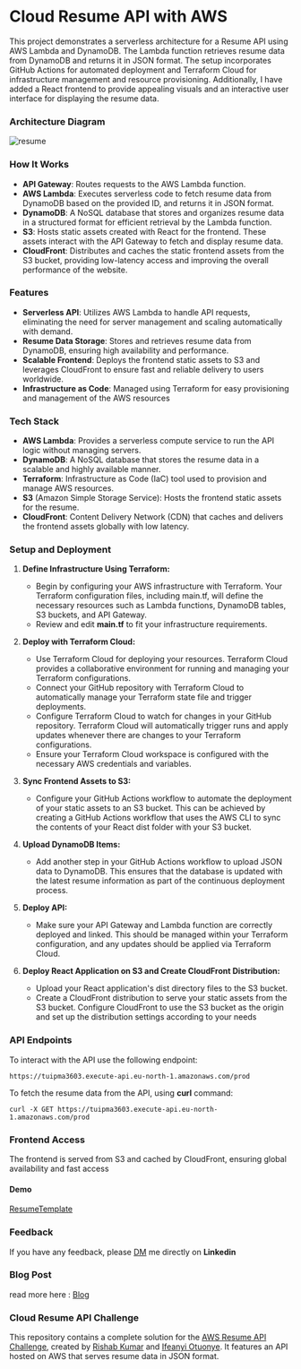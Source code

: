 # Cloud Resume API with AWS
This project demonstrates a serverless architecture for a Resume API using AWS Lambda and DynamoDB. The Lambda function retrieves resume data from DynamoDB and returns it in JSON format. The setup incorporates GitHub Actions for automated deployment and Terraform Cloud for infrastructure management and resource provisioning. Additionally, I have added a React frontend  to provide appealing visuals and an interactive user interface for displaying the resume data.

### Architecture Diagram
![resume](https://github.com/user-attachments/assets/cb8f162f-7af3-49fa-bf17-9be054d50e3c)


### How It Works
- **API Gateway**: Routes requests to the AWS Lambda function.
- **AWS Lambda**: Executes serverless code to fetch resume data from DynamoDB based on the provided ID, and returns it in JSON format.
- **DynamoDB**: A NoSQL database that stores and organizes resume data in a structured format for efficient retrieval by the Lambda function.
- **S3**: Hosts static assets created with React for the frontend. These assets interact with the API Gateway to fetch and display resume data.
- **CloudFront**: Distributes and caches the static frontend assets from the S3 bucket, providing low-latency access and improving the overall performance of the website.

### Features
- **Serverless API**: Utilizes AWS Lambda to handle API requests, eliminating the need for server management and scaling automatically with demand.
- **Resume Data Storage**: Stores and retrieves resume data from DynamoDB, ensuring high availability and performance.
- **Scalable Frontend**: Deploys the frontend static assets to S3 and leverages CloudFront to ensure fast and reliable delivery to users worldwide.
- **Infrastructure as Code**: Managed using Terraform for easy provisioning and management of the AWS resources

### Tech Stack
- **AWS Lambda**: Provides a serverless compute service to run the API logic without managing servers.
- **DynamoDB**: A NoSQL database that stores the resume data in a scalable and highly available manner.
- **Terraform**: Infrastructure as Code (IaC) tool used to provision and manage AWS resources.
- **S3** (Amazon Simple Storage Service): Hosts the frontend static assets for the resume.
- **CloudFront**: Content Delivery Network (CDN) that caches and delivers the frontend assets globally with low latency.

### Setup and Deployment
1. **Define Infrastructure Using Terraform:**
    - Begin by configuring your AWS infrastructure with Terraform. Your Terraform configuration files, including main.tf, will define the necessary resources such as Lambda functions, DynamoDB 
      tables, S3 buckets, and API Gateway.
    - Review and edit **main.tf** to fit your infrastructure requirements.
2. **Deploy with Terraform Cloud:**
   - Use Terraform Cloud for deploying your resources. Terraform Cloud provides a collaborative environment for running and managing your Terraform configurations.
   - Connect your GitHub repository with Terraform Cloud to automatically manage your Terraform state file and trigger deployments.
   - Configure Terraform Cloud to watch for changes in your GitHub repository. Terraform Cloud will automatically trigger runs and apply updates whenever there are changes to your Terraform configurations.
   - Ensure your Terraform Cloud workspace is configured with the necessary AWS credentials and variables.
3. **Sync Frontend Assets to S3:**
   - Configure your GitHub Actions workflow to automate the deployment of your static assets to an S3 bucket. This can be achieved by creating a GitHub Actions workflow that uses the AWS CLI to sync the contents of your React dist folder with your S3 bucket.

4. **Upload DynamoDB Items:**
   - Add another step in your GitHub Actions workflow to upload JSON data to DynamoDB. This ensures that the database is updated with the latest resume information as part of the continuous deployment process.
5. **Deploy API:**
   - Make sure your API Gateway and Lambda function are correctly deployed and linked. This should be managed within your Terraform configuration, and any updates should be applied via Terraform Cloud.
6. **Deploy React Application on S3 and Create CloudFront Distribution:**
   - Upload your React application's dist directory files to the S3 bucket.
   - Create a CloudFront distribution to serve your static assets from the S3 bucket. Configure CloudFront to use the S3 bucket as the origin and set up the distribution settings according to your needs
### API Endpoints
To  interact with the API use the following endpoint:
```
https://tuipma3603.execute-api.eu-north-1.amazonaws.com/prod
```
To fetch the resume data from the API, using **curl** command:
```
curl -X GET https://tuipma3603.execute-api.eu-north-1.amazonaws.com/prod
```
### Frontend Access
The frontend is served from S3 and cached by CloudFront, ensuring global availability and fast access
#### Demo
[ResumeTemplate](https://d1mnfk26f2dvgk.cloudfront.net/)
### Feedback
If you have any feedback, please [DM](https://www.linkedin.com/in/zablon-oigo-ba4268234/) me directly on **Linkedin**
### Blog Post
read more here : [Blog](https://dev.to/zablonoigo/transform-your-cloud-skills-a-hands-on-guide-to-building-a-serverless-resume-application-4i7d)
### Cloud Resume API Challenge
This repository contains a complete solution for the [AWS Resume API Challenge](https://cloudresumeapi.dev/aws/), created by [Rishab Kumar](https://github.com/rishabkumar7) and [Ifeanyi Otuonye](https://medium.com/@ifeanyiro). It features an API hosted on AWS that serves resume data in JSON format.
